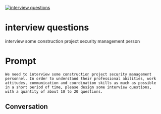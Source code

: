 
[![ interview  questions](https://flow-prompt-covers.s3.us-west-1.amazonaws.com/icon/abstract/abs_5.png)]()
#  interview  questions 
 interview some construction project security management person

# Prompt

```
We need to interview some construction project security management personnel. In order to understand their professional abilities, work attitudes, communication and coordination skills as much as possible in a short period of time, please design some interview questions, with a quantity of about 10 to 20 questions.
```

## Conversation





